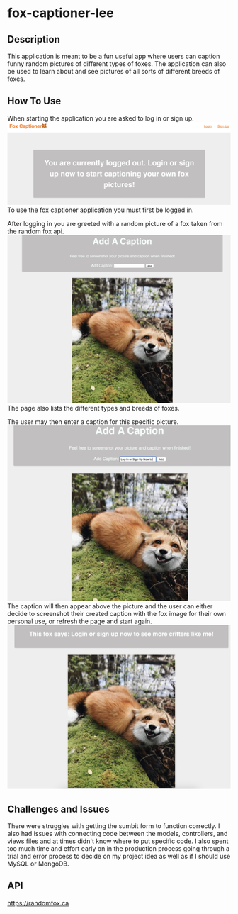 # fox-captioner-lee

## Description

This application is meant to be a fun useful app where users can caption funny random pictures of different types of foxes. The application can also be used to learn about and see pictures of all sorts of different breeds of foxes.

 ## How To Use
When starting the application you are asked to log in or sign up.
<img src= public/images/readme_screenshot0.png>
To use the fox captioner application you must first be logged in.

After logging in you are greeted with a random picture of a fox taken from the random fox api.
<img src= public/images/readme_screenshot_1.png>
The page also lists the different types and breeds of foxes.

The user may then enter a caption for this specific picture.
<img src= public/images/readme_screenshot_2.png>
The caption will then appear above the picture and the user can either decide to screenshot their created caption with the fox image for their own personal use, or refresh the page and start again.
<img src= public/images/readme_screenshot3.png>

## Challenges and Issues
There were struggles with getting the sumbit form to function correctly. I also had issues with connecting code between the models, controllers, and views files and at times didn't know where to put specific code. I also spent too much time and effort early on in the production process going through a trial and error process to decide on my project idea as well as if I should use MySQL or MongoDB.

## API
https://randomfox.ca

